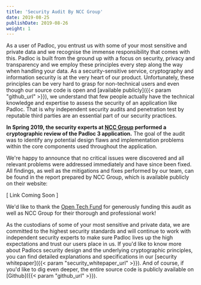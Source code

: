 ```yaml
---
title: 'Security Audit By NCC Group'
date: 2019-08-25
publishDate: 2019-08-26
weight: 1
---
```


As a user of Padloc, you entrust us with some of your most sensitive and
private data and we recognise the immense responsibility that comes with this.
Padloc is built from the ground up with a focus on security, privacy and
transparency and we employ these principles every step along the way when
handling your data. As a security-sensitive service, cryptography and
information security is at the very heart of our product. Unfortunately, these
principles can be very hard to grasp for non-technical users and even though
our source code is open and [available publicly]({{< param "github_url" >}}),
we understand that few people actually have the technical knowledge and
expertise to assess the security of an application like Padloc. That is why
independent security audits and penetration test by reputable third parties are
an essential part of our security practices.

**In Spring 2019, the security experts at [NCC Group](https://www.nccgroup.trust)
performed a cryptographic review of the Padloc 3 application.** The
goal of the audit was to identify any potential design flaws and implementation
problems within the core components used throughout the application.

We're happy to announce that no critical issues were discovered and all relevant
problems were addressed immediately and have since been fixed. All findings, as
well as the mitigations and fixes performed by our team, can be found in the report
prepared by NCC Group, which is available publicly on their
website:

[ Link Coming Soon ]

We'd like to thank the [Open Tech Fund](https://www.opentech.fund/) for
generously funding this audit as well as NCC Group for their thorough and
professional work!

As the custodians of some of your most sensitive and private data, we are committed to
the highest security standards and will continue to work with independent
security experts to make sure Padloc lives up the high expectations and trust
our users place in us. If you'd like to know more about Padlocs security design
and the underlying cryptographic principles, you can find detailed explanations
and specifications in our [security whitepaper]({{< param "security_whitepaper_url" >}}).
And of course, if you'd like to dig even deeper, the entire source code is
publicly available on [Github]({{< param "github_url" >}}).
